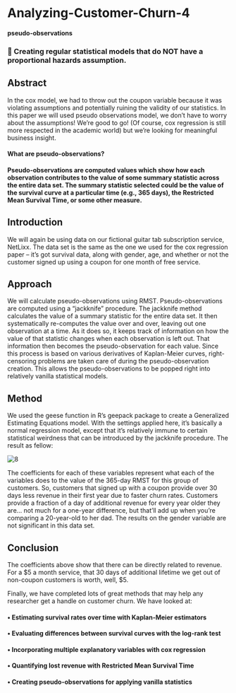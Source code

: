 # Analyzing-Customer-Churn-4

#### pseudo-observations


### 	Creating regular statistical models that do NOT have a proportional hazards assumption.

## Abstract

In the cox model, we had to throw out the coupon variable because it was violating assumptions and potentially ruining the validity of our statistics. In this paper we will used pseudo observations model, we don’t have to worry about the assumptions! We’re good to go! (Of course, cox regression is still more respected in the academic world) but we’re looking for meaningful business insight.


#### What are pseudo-observations?

#### Pseudo-observations are computed values which show how each observation contributes to the value of some summary statistic across  the entire data set. The summary statistic selected could be the value of the survival curve at a particular time (e.g., 365 days),  the Restricted Mean Survival Time, or some other measure.



## Introduction

We will again be using data on our fictional guitar tab subscription service, NetLixx. The data set is the same as the one we used for the cox regression paper – it’s got survival data, along with gender, age, and whether or not the customer signed up using a coupon for one month of free service.



## Approach

We will calculate pseudo-observations using RMST. Pseudo-observations are computed using a “jackknife” procedure. The jackknife method calculates the value of a summary statistic for the entire data set. It then systematically re-computes the value over and over, leaving out one observation at a time. As it does so, it keeps track of information on how the value of that statistic changes when each observation is left out. That information then becomes the pseudo-observation for each value.
Since this process is based on various derivatives of Kaplan-Meier curves, right-censoring problems are taken care of during the pseudo-observation creation. This allows the pseudo-observations to be popped right into relatively vanilla statistical models.

## Method

We used the geese function in R’s geepack package to create a Generalized Estimating Equations model. With the settings applied here, it’s basically a normal regression model, except that it’s relatively immune to certain statistical weirdness that can be introduced by the jackknife procedure. The result as fellow:


![8](https://user-images.githubusercontent.com/58350018/80561986-e9042f80-89ab-11ea-9601-6e366770806a.jpg)

 
 
 
The coefficients for each of these variables represent what each of the variables does to the value of the 365-day RMST for this group of customers. So, customers that signed up with a coupon provide over 30 days less revenue in their first year due to faster churn rates. Customers provide a fraction of a day of additional revenue for every year older they are… not much for a one-year difference, but that’ll add up when you’re comparing a 20-year-old to her dad. The results on the gender variable are not significant in this data set.


## Conclusion

The coefficients above show that there can be directly related to revenue. For a $5 a month service, that 30 days of additional lifetime we get out of non-coupon customers is worth, well, $5. 

Finally, we have completed lots of great methods that may help any researcher get a handle on customer churn. We have looked at:

#### •	Estimating survival rates over time with Kaplan-Meier estimators
#### •	Evaluating differences between survival curves with the log-rank test
#### •	Incorporating multiple explanatory variables with cox regression
#### •	Quantifying lost revenue with Restricted Mean Survival Time
#### •	Creating pseudo-observations for applying vanilla statistics


